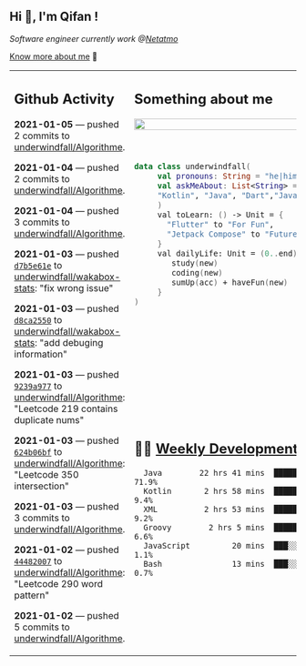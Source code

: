 <h2> Hi 👋, I'm Qifan ! </h2>
<p><em>Software engineer currently work @<a href="https://www.netatmo.com">Netatmo</a>
</em></p><p><a href="https://qifanyang.com/resume" target="_blank"> Know more about me</a> 🔭</p>
<table><tr><td valign="top" rowspan="2">

 ## Github Activity
 <!-- githubActivity starts -->
  **2021-01-05** — pushed 2 commits to [underwindfall/Algorithme](https://api.github.com/repos/underwindfall/Algorithme).

  **2021-01-04** — pushed 2 commits to [underwindfall/Algorithme](https://api.github.com/repos/underwindfall/Algorithme).

  **2021-01-04** — pushed 3 commits to [underwindfall/Algorithme](https://api.github.com/repos/underwindfall/Algorithme).

  **2021-01-03** — pushed [`d7b5e61e`](https://api.github.com/repos/underwindfall/wakabox-stats/commits/d7b5e61eda6b5f9d962022a404940f123376f221) to [underwindfall/wakabox-stats](https://api.github.com/repos/underwindfall/wakabox-stats): "fix wrong issue"

  **2021-01-03** — pushed [`d8ca2550`](https://api.github.com/repos/underwindfall/wakabox-stats/commits/d8ca2550721a9ce00d46e5f46f420b90b961fa19) to [underwindfall/wakabox-stats](https://api.github.com/repos/underwindfall/wakabox-stats): "add debuging information"

  **2021-01-03** — pushed [`9239a977`](https://api.github.com/repos/underwindfall/Algorithme/commits/9239a977c60bd5b4a2b160ac2028f3a837d84470) to [underwindfall/Algorithme](https://api.github.com/repos/underwindfall/Algorithme): "Leetcode 219 contains duplicate nums"

  **2021-01-03** — pushed [`624b06bf`](https://api.github.com/repos/underwindfall/Algorithme/commits/624b06bf9ddd50d04771f948cf1c116c681f5556) to [underwindfall/Algorithme](https://api.github.com/repos/underwindfall/Algorithme): "Leetcode 350 intersection"

  **2021-01-03** — pushed 3 commits to [underwindfall/Algorithme](https://api.github.com/repos/underwindfall/Algorithme).

  **2021-01-02** — pushed [`44482007`](https://api.github.com/repos/underwindfall/Algorithme/commits/44482007ba1d703016d027293368051300b277df) to [underwindfall/Algorithme](https://api.github.com/repos/underwindfall/Algorithme): "Leetcode 290 word pattern"

  **2021-01-02** — pushed 5 commits to [underwindfall/Algorithme](https://api.github.com/repos/underwindfall/Algorithme).
 <!-- githubActivity ends -->
 </td><td valign="top">

 ## Something about me
 <!-- profile starts -->
 <a href="https://github.com/underwindfall" width="100%">
  <img src="https://github-readme-stats.vercel.app/api?username=underwindfall&show_icons=true&count_private=true&theme=graywhite" width="100%"/>
 </a>
 <br/>
 <br/>
 <br/>
 
 ```kotlin
 data class underwindfall(
      val pronouns: String = "he|him",
      val askMeAbout: List<String> = listOf(
      "Kotlin", "Java", "Dart","Javascript", "Typescript"
      )
      val toLearn: () -> Unit = {
        "Flutter" to "For Fun",
        "Jetpack Compose" to "Future"
      }
      val dailyLife: Unit = (0..end).reduce { acc, new ->	
         study(new)	
         coding(new)	
         sumUp(acc) + haveFun(new)	
      }
 )
 ```
 <!-- profile ends -->
 </td></tr><tr><td valign="top">

 ## 🏊‍♂️ <a href="https://gist.github.com/underwindfall/377ee88ba1fabd1e93516e48ca9c61eb" target="_blank">Weekly Development Breakdown</a>
  <!-- codeTime starts -->
  ```text
    Java        22 hrs 41 mins  ████████████████████░░░░  71.9%
    Kotlin       2 hrs 58 mins  █████░░░░░░░░░░░░░░░░░░░   9.4%
    XML          2 hrs 53 mins  █████░░░░░░░░░░░░░░░░░░░   9.2%
    Groovy        2 hrs 5 mins  █████░░░░░░░░░░░░░░░░░░░   6.6%
    JavaScript         20 mins  ███░░░░░░░░░░░░░░░░░░░░░   1.1%
    Bash               13 mins  ███░░░░░░░░░░░░░░░░░░░░░   0.7%
  ```
  <!-- codeTime starts -->
  </td></tr></table>